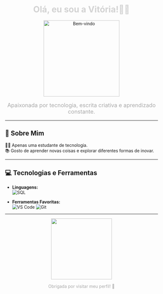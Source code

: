<div align="center">

  <h1 style="color: #D3D3D3;"> Olá, eu sou a Vitória!🐱‍👤</h1>
  
  <img src="https://media.giphy.com/media/26AHONQ79FdWZhAI0/giphy.gif" width="250" alt="Bem-vindo">
  
  <p style="color: #A9A9A9; font-size: 18px;">Apaixonada por tecnologia, escrita criativa e aprendizado constante.</p>

</div>

---

## 🌌 Sobre Mim  


👩‍💻 Apenas uma estudante de tecnologia.  
📚 Gosto de aprender novas coisas e explorar diferentes formas de inovar.  

---

## 💻 Tecnologias e Ferramentas  

- **Linguagens:**  
  ![SQL](https://img.shields.io/badge/SQL-4479A1?style=for-the-badge&logo=postgresql&logoColor=white)  
  


- **Ferramentas Favoritas:**  
  ![VS Code](https://img.shields.io/badge/VS%20Code-007ACC?style=for-the-badge&logo=visualstudiocode&logoColor=white)
  ![Git](https://img.shields.io/badge/Git-F05032?style=for-the-badge&logo=git&logoColor=white)

---

<div align="center">
  <img src="https://i.giphy.com/media/v1.Y2lkPTc5MGI3NjExaTdwMXJ1YjYxM2xxY3B5dGUzZjRxcmkyeXY1cXJheTJxcmZueWdxaiZlcD12MV9pbnRlcm5hbF9naWZfYnlfaWQmY3Q9Zw/MolTU2s7zDKhi/giphy.gif" width="200">
  <p style="color: #A9A9A9;"> Obrigada por visitar meu perfil! 🖤</p>
</div>


